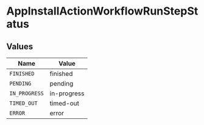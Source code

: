 # AppInstallActionWorkflowRunStepStatus


## Values

| Name          | Value         |
| ------------- | ------------- |
| `FINISHED`    | finished      |
| `PENDING`     | pending       |
| `IN_PROGRESS` | in-progress   |
| `TIMED_OUT`   | timed-out     |
| `ERROR`       | error         |
